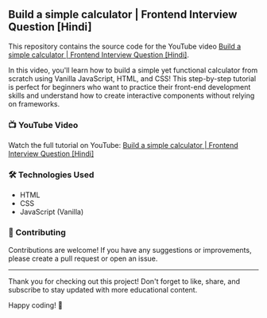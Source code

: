 ## Build a simple calculator | Frontend Interview Question [Hindi]
This repository contains the source code for the YouTube video [Build a simple calculator | Frontend Interview Question [Hindi]](https://youtu.be/P5kYQUWG9zs). 

In this video, you'll learn how to build a simple yet functional calculator from scratch using Vanilla JavaScript, HTML, and CSS! This step-by-step tutorial is perfect for beginners who want to practice their front-end development skills and understand how to create interactive components without relying on frameworks.

### 📺 YouTube Video
Watch the full tutorial on YouTube: [Build a simple calculator | Frontend Interview Question [Hindi]](https://youtu.be/P5kYQUWG9zs)

### 🛠️ Technologies Used
- HTML
- CSS
- JavaScript (Vanilla)

### 🤝 Contributing
Contributions are welcome! If you have any suggestions or improvements, please create a pull request or open an issue.

<hr/>
Thank you for checking out this project! Don't forget to like, share, and subscribe to stay updated with more educational content.

Happy coding! 🚀






